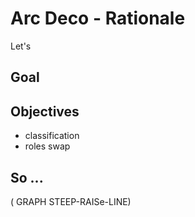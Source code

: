 # Arc Deco - Rationale

Let's 

## Goal

## Objectives

+ classification
+ roles swap

## So ...

( GRAPH STEEP-RAISe-LINE)

